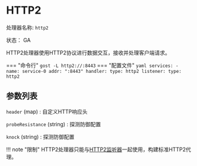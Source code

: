 # HTTP2

处理器名称: `http2`

状态： GA

HTTP2处理器使用HTTP2协议进行数据交互，接收并处理客户端请求。

=== "命令行"
    ```
	gost -L http2://:8443
	```
=== "配置文件"
    ```yaml
	services:
	- name: service-0
	  addr: ":8443"
	  handler:
		type: http2
	  listener:
		type: http2
	```

## 参数列表

`header` (map)
:    自定义HTTP响应头

`probeResistance` (string)
:    探测防御配置

`knock` (string)
:    探测防御配置

!!! note "限制"
    HTTP2处理器只能与[HTTP2监听器](/reference/listeners/http2/)一起使用，构建标准HTTP2代理。


